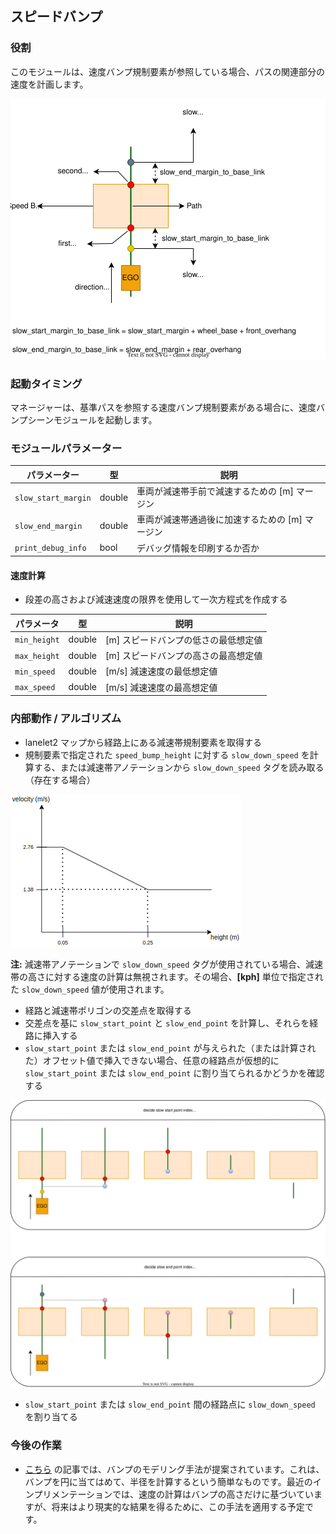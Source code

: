 ## スピードバンプ

### 役割

このモジュールは、速度バンプ規制要素が参照している場合、パスの関連部分の速度を計画します。

![speed_bump_design.svg](docs/speed_bump_design.svg)

### 起動タイミング

マネージャーは、基準パスを参照する速度バンプ規制要素がある場合に、速度バンプシーンモジュールを起動します。

### モジュールパラメーター

| パラメーター        | 型     | 説明                                            |
| ------------------- | ------ | ----------------------------------------------- |
| `slow_start_margin` | double | 車両が減速帯手前で減速するための [m] マージン   |
| `slow_end_margin`   | double | 車両が減速帯通過後に加速するための [m] マージン |
| `print_debug_info`  | bool   | デバッグ情報を印刷するか否か                    |

#### 速度計算

- 段差の高さおよび減速速度の限界を使用して一次方程式を作成する

| パラメータ   | 型     | 説明                                 |
| ------------ | ------ | ------------------------------------ |
| `min_height` | double | [m] スピードバンプの低さの最低想定値 |
| `max_height` | double | [m] スピードバンプの高さの最高想定値 |
| `min_speed`  | double | [m/s] 減速速度の最低想定値           |
| `max_speed`  | double | [m/s] 減速速度の最高想定値           |

### 内部動作 / アルゴリズム

- lanelet2 マップから経路上にある減速帯規制要素を取得する
- 規制要素で指定された `speed_bump_height` に対する `slow_down_speed` を計算する、または減速帯アノテーションから `slow_down_speed` タグを読み取る（存在する場合）

![speed_bump_vel_calc](docs/speed_bump_vel_calc.png)

**注:** 減速帯アノテーションで `slow_down_speed` タグが使用されている場合、減速帯の高さに対する速度の計算は無視されます。その場合、**[kph]** 単位で指定された `slow_down_speed` 値が使用されます。

- 経路と減速帯ポリゴンの交差点を取得する
- 交差点を基に `slow_start_point` と `slow_end_point` を計算し、それらを経路に挿入する
- `slow_start_point` または `slow_end_point` が与えられた（または計算された）オフセット値で挿入できない場合、任意の経路点が仮想的に `slow_start_point` または `slow_end_point` に割り当てられるかどうかを確認する

![speed_bump_scenarios.svg](docs/speed_bump_scenarios.svg)

- `slow_start_point` または `slow_end_point` 間の経路点に `slow_down_speed` を割り当てる

### 今後の作業

- [こちら](https://journals.sagepub.com/doi/10.1155/2014/736576) の記事では、バンプのモデリング手法が提案されています。これは、バンプを円に当てはめて、半径を計算するという簡単なものです。最近のインプリメンテーションでは、速度の計算はバンプの高さだけに基づいていますが、将来はより現実的な結果を得るために、この手法を適用する予定です。
